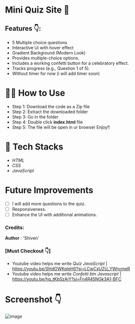 # Mini Quiz Site 💫

## Features 👇:
- 5 Multiple choice questions
- Interactive Ui with hover effect
- Gradient Background (Modern Look)
- Provides multiple-choice options.
- Includes a working confetti button for a celebratory effect.
- Tracks progress (e.g., Question 1 of 5).
- Without timer for now (i will add timer soon)

# 👨‍💻 How to Use
- Step 1: Download the code as a Zip file
- Step 2: Extract the downloaded folder
- Step 3: Go in the folder
- Step 4: Double click **index.html** file
- Step 5: The file will be open in ur browser Enjoy!!

# 📁 Tech Stacks

- *HTML*
- *CSS*
- *JavaScript*

# Future Improvements

- [ ] I will add more questions to the quiz.
- [ ] Responsiveness.
- [ ] Enhance the UI with additional animations.

### Credits:
  **Author** : 'Shiven'
  
 ### [Must Checkout 👇]
- Youtube video helps me write *Quiz JavaScript* | https://youtu.be/SHdOWKqIeH0?si=LCwCxUZU_YWnvmeR
- Youtube video helps me write *Confetti btn Javascript* | https://youtu.be/hq_tKbSzAiY?si=Fn4R45NGk3A1-BFC

# Screenshot 👇
![image](https://github.com/user-attachments/assets/e5c3bfbc-4759-4f98-b8c0-746e654228cd)

    

